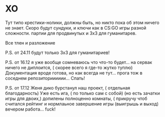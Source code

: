 # XO

Тут типо крестики-нолики,  должны быть,  но никто пока об этом ничего не знает.
 Скоро будут сундуки, и ключи как в CS:GO
 игры разной сложности.  партии для продвинутых и 3х3 для гуманитарев.
 
Все тлен и разложение


P.S.  от 24.11 
 будут только 3х3 для гуманитариев!


P.S.  от 16.12
я уже вообще сомневаюсь что что-то будет...
на сервак ничего не диплоится, ( скорее всего я где-то жутко туплю) 
 Документация вроде готова, но как всегда не тут...
  прога тож в соседнем репозиторииииии...
   Спать!


P.S. от 17.12
Женя дико бурстанул наш проект, ( отдельная благодарность) 
 Уже есть ига, ( по только сам с собой) 
 (но есть зачатки игры для двоих,)  допилены полноценно комнаты, 
  ( прикручу чтоб считался рейтинг и нормлаьное завершение игры (выигрышь и выход)
  вечером работа... fuck!
